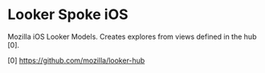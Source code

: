 # Looker Spoke iOS
Mozilla iOS Looker Models. Creates explores from views defined in the hub [0].

[0] https://github.com/mozilla/looker-hub
